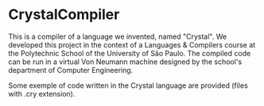 # CrystalCompiler

This is a compiler of a language we invented, named "Crystal".
We developed this project in the context of a Languages & Compilers course at the Polytechnic School of the University of São Paulo.
The compiled code can be run in a virtual Von Neumann machine designed by the school's department of Computer Engineering.

Some exemple of code written in the Crystal language are provided (files with .cry extension).
